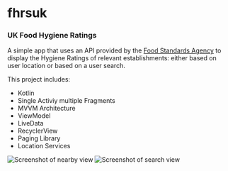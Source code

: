 # fhrsuk
### UK Food Hygiene Ratings

A simple app that uses an API provided by the [Food Standards Agency](https://ratings.food.gov.uk/) to display the Hygiene Ratings 
of relevant establishments: either based on user location or based on a user search.

This project includes:
- Kotlin
- Single Activiy multiple Fragments
- MVVM Architecture
- ViewModel
- LiveData
- RecyclerView
- Paging Library
- Location Services

![Screenshot of nearby view](https://i.imgur.com/ajEPag5.png) ![Screenshot of search view](https://i.imgur.com/3Lw334C.png)
